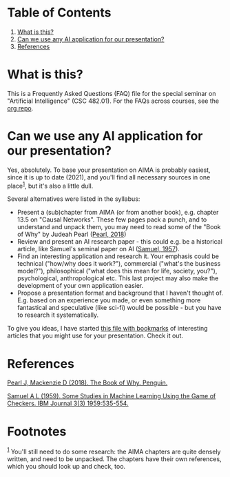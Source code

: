 
# Table of Contents

1.  [What is this?](#org800f6f1)
2.  [Can we use any AI application for our presentation?](#orgcd0b13f)
3.  [References](#orgaf94122)


<a id="org800f6f1"></a>

# What is this?

This is a Frequently Asked Questions (FAQ) file for the special
seminar on "Artificial Intelligence" (CSC 482.01). For the FAQs
across courses, see the [org repo](https://github.com/birkenkrahe/org).


<a id="orgcd0b13f"></a>

# Can we use any AI application for our presentation?

Yes, absolutely. To base your presentation on AIMA is probably
easiest, since it is up to date (2021), and you'll find all necessary
sources in one place<sup><a id="fnr.1" class="footref" href="#fn.1">1</a></sup>, but it's also a little dull.

Several alternatives were listed in the syllabus:

-   Present a (sub)chapter from AIMA (or from another book),
    e.g. chapter 13.5 on "Causal Networks". These few pages pack a
    punch, and to understand and unpack them, you may need to read
    some of the "Book of Why" by Judeah Pearl ([Pearl, 2018](#orgeb705b1))
-   Review and present an AI research paper - this could e.g. be a
    historical article, like Samuel's seminal paper on AI ([Samuel,
    1957](#org96dc382)).
-   Find an interesting application and research it. Your emphasis
    could be technical ("how/why does it work?"), commercial
    ("what's the business model?"), philosophical ("what does this
    mean for life, society, you?"), psychological, anthropological
    etc. This last project may also make the development of your own
    application easier.
-   Propose a presentation format and background that I haven't
    thought of. E.g. based on an experience you made, or even
    something more fantastical and speculative (like sci-fi) would
    be possible - but you have to research it systematically.

To give you ideas, I have started [this file with bookmarks](https://github.com/birkenkrahe/ai482/blob/main/bookmarks.md) of
interesting articles that you might use for your presentation. Check
it out.


<a id="orgaf94122"></a>

# References

<a id="orgeb705b1"></a> [Pearl J, Mackenzie D (2018). The Book of Why. Penguin.](https://www.amazon.com/Book-Why-Science-Cause-Effect/dp/1541698967/)

<a id="org96dc382"></a> [Samuel A L (1959). Some Studies in Machine Learning
Using the Game of Checkers. IBM Journal 3(3) 1959:535-554.](https://www.cs.virginia.edu/~evans/greatworks/samuel.pdf)


# Footnotes

<sup><a id="fn.1" href="#fnr.1">1</a></sup> You'll still need to do some research: the AIMA chapters are
quite densely written, and need to be unpacked. The chapters have
their own references, which you should look up and check, too.
